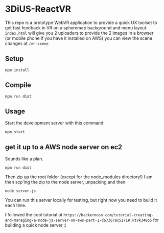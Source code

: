 # 3DiUS-ReactVR

This repo is a prototype WebVR application to provide a quick UX toolset to get fast feedback in VR on a spheremap background and menu layout.
`index.html` will give you 2 uploaders to provide the 2 images
In a browser (or mobile phone if you have it installed on AWS) you can view the scene changes at `/vr-scene`

Setup
---

```
npm install
```

Compile
---

```
npm run dist
```

Usage
---

Start the development server with this command:

```
npm start
```

## get it up to a AWS node server on ec2
Sounds like a plan.

```
npm run dist
```
Then zip up the root folder (except for the node_modules directory!)
I am then scp'ing the zip to the node server, unpacking and then

```
node server.js
```

You can run this server locally for testing, but right now you need to build it each time.

I followed the cool tutorial at `https://hackernoon.com/tutorial-creating-and-managing-a-node-js-server-on-aws-part-1-d67367ac5171#.ktvk348o5` for building a quick node server :)

